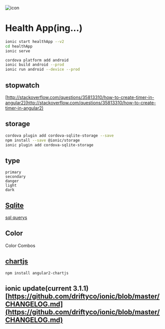 ![icon](https://github.com/ddulhddul/HealthApp-byIonic2/blob/master/icon.png?raw=true)

# Health App(ing...)
```bash
ionic start healthApp --v2
cd healthApp
ionic serve

cordova platform add android
ionic build android --prod
ionic run android --device --prod
```

## stopwatch
[http://stackoverflow.com/questions/35813310/how-to-create-timer-in-angular2](http://stackoverflow.com/questions/35813310/how-to-create-timer-in-angular2)

## storage
```bash
cordova plugin add cordova-sqlite-storage --save
npm install --save @ionic/storage
ionic plugin add cordova-sqlite-storage
```

## type
    primary
    secondary
    danger
    light
    dark
    
## [Sqlite](http://www.tutorialspoint.com/sqlite)
[sql querys](https://github.com/ddulhddul/HealthApp-byIonic2/blob/master/SQL.md)

## Color
Color Combos

## [chartjs](https://www.npmjs.com/package/angular2-chartjs)
```linux
npm install angular2-chartjs
```

## ionic update(current 3.1.1)[https://github.com/driftyco/ionic/blob/master/CHANGELOG.md](https://github.com/driftyco/ionic/blob/master/CHANGELOG.md)